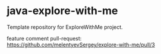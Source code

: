 # java-explore-with-me
Template repository for ExploreWithMe project.

feature comment pull-request:
https://github.com/melentyevSergey/explore-with-me/pull/3

